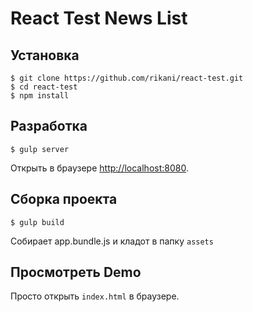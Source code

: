 React Test News List
=========================

## Установка
```
$ git clone https://github.com/rikani/react-test.git
$ cd react-test
$ npm install
```

## Разработка
```
$ gulp server
```

Открыть в браузере [http://localhost:8080](http://localhost:8080).

## Сборка проекта
```
$ gulp build
```
Собирает app.bundle.js и кладот в папку `assets`

## Просмотреть Demo
Просто открыть `index.html` в браузере.
